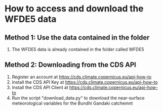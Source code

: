 # How to access and download the WFDE5 data

## Method 1: Use the data contained in the folder

1. The WFDE5 data is already contained in the folder called WFDE5

## Method 2: Downloading from the CDS API

1. Register an account at https://cds.climate.copernicus.eu/api-how-to
2. Install the CDS API Key at https://cds.climate.copernicus.eu/api-how-to
3. Install the CDS API Client at https://cds.climate.copernicus.eu/api-how-to
4. Run the script "download_data.py" to download the near-surface meteorological variables for the Bundhi Gandaki catchemnt


